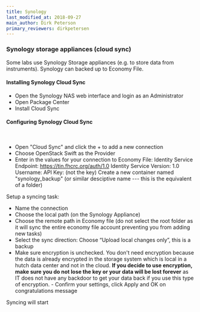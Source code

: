 ```yaml
---
title: Synology
last_modified_at: 2018-09-27
main_author: Dirk Peterson
primary_reviewers: dirkpetersen
---
```


### Synology storage appliances (cloud sync)

Some labs use Synology Storage appliances (e.g. to store data from instruments). Synology can backed up to Economy File.

#### Installing Synology Cloud Sync

- Open the Synology NAS web interface and login as an Administrator
- Open Package Center
- Install Cloud Sync

#### Configuring Synology Cloud Sync
​

- Open "Cloud Sync" and click the + to add a new connection
- Choose OpenStack Swift as the Provider
- Enter in the values for your connection to Economy  File:
Identity Service Endpoint:  https://tin.fhcrc.org/auth/1.0
Identity Service Version: 1.0
Username: <the account name you copied>
API Key: <the password you copied> (not the key)
Create a new container named "synology_backup" (or similar desciptive name --- this is the equivalent of a folder)

Setup a syncing task:

- Name the connection
- Choose the local path (on the Synology Appliance)
- Choose the remote path in Economy file (do not select the root folder as it will sync the entire economy file account preventing you from adding new tasks)
- Select the sync direction: Choose “Upload local changes only”, this is a backup
- Make sure encryption is unchecked. You don't need encryption because the data is already encrypted in the storage system which is local in a hutch data center and not in the cloud. **If you decide to use encryption, make sure you do not lose the key or your data will be lost forever** as IT does not have any backdoor to get your data back if you use this type of encryption.
​- Confirm your settings, click Apply and OK on congratulations message

Syncing will start
